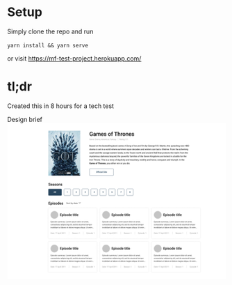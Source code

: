 # Setup

Simply clone the repo and run 

`yarn install && yarn serve`

or visit https://mf-test-project.herokuapp.com/

# tl;dr

Created this in 8 hours for a tech test

Design brief 
![design](https://raw.githubusercontent.com/thomascrha/mf-test-project/master/Design.jpg)
